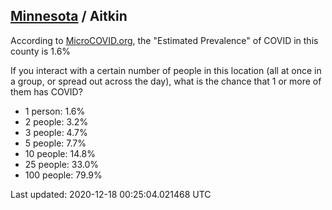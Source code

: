 
## [Minnesota](/united-states/minnesota) / Aitkin

According to [MicroCOVID.org](http://microcovid.org),
the "Estimated Prevalence" of COVID in this county is 1.6%

If you interact with a certain number of people in this location
(all at once in a group, or spread out across the day), what is the chance that
1 or more of them has COVID?

- 1 person: 1.6%
- 2 people: 3.2%
- 3 people: 4.7%
- 5 people: 7.7%
- 10 people: 14.8%
- 25 people: 33.0%
- 100 people: 79.9%

Last updated: 2020-12-18 00:25:04.021468 UTC
